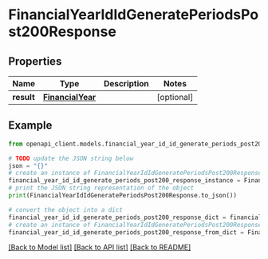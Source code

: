 # FinancialYearIdIdGeneratePeriodsPost200Response


## Properties

Name | Type | Description | Notes
------------ | ------------- | ------------- | -------------
**result** | [**FinancialYear**](FinancialYear.md) |  | [optional] 

## Example

```python
from openapi_client.models.financial_year_id_id_generate_periods_post200_response import FinancialYearIdIdGeneratePeriodsPost200Response

# TODO update the JSON string below
json = "{}"
# create an instance of FinancialYearIdIdGeneratePeriodsPost200Response from a JSON string
financial_year_id_id_generate_periods_post200_response_instance = FinancialYearIdIdGeneratePeriodsPost200Response.from_json(json)
# print the JSON string representation of the object
print(FinancialYearIdIdGeneratePeriodsPost200Response.to_json())

# convert the object into a dict
financial_year_id_id_generate_periods_post200_response_dict = financial_year_id_id_generate_periods_post200_response_instance.to_dict()
# create an instance of FinancialYearIdIdGeneratePeriodsPost200Response from a dict
financial_year_id_id_generate_periods_post200_response_from_dict = FinancialYearIdIdGeneratePeriodsPost200Response.from_dict(financial_year_id_id_generate_periods_post200_response_dict)
```
[[Back to Model list]](../README.md#documentation-for-models) [[Back to API list]](../README.md#documentation-for-api-endpoints) [[Back to README]](../README.md)


